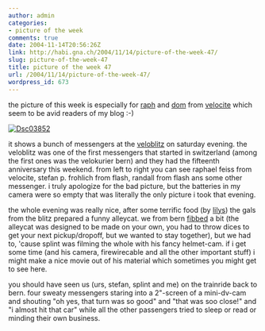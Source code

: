```yaml
---
author: admin
categories:
- picture of the week
comments: true
date: 2004-11-14T20:56:26Z
link: http://habi.gna.ch/2004/11/14/picture-of-the-week-47/
slug: picture-of-the-week-47
title: picture of the week 47
url: /2004/11/14/picture-of-the-week-47/
wordpress_id: 673
---
```


the picture of this week is especially for [raph](http://velocite.ch/article.php3?id_article=17) and [dom](http://velocite.ch/article.php3?id_article=16) from [velocite](http://velocite.ch/) which seem to be avid readers of my blog :-)



[![Dsc03852](http://habi.gna.ch/blog/images/DSC03852-tm.jpg)](http://habi.gna.ch/blog/images/DSC03852.jpg)



it shows a bunch of messengers at the [veloblitz](http://veloblitz.ch/MainFrame.htm) on saturday evening. the veloblitz was one of the first messengers that started in switzerland (among the first ones was the velokurier bern) and they had the fifteenth anniversary this weekend. from left to right you can see raphael feiss from velocite, stefan p. frohlich from flash, randall from flash ans some other messenger. i truly apologize for the bad picture, but the batteries in my camera were so empty that was literally the only picture i took that evening.
  
the whole evening was really nice, after some terrific food (by [lilys](http://lilys.ch/)) the gals from the blitz prepared a funny alleycat. we from bern [fibbed](http://dict.leo.org/se?p=/Mn4k.&search=fib) a bit (the alleycat was designed to be made on your own, you had to throw dices to get your next pickup/dropoff, but we wanted to stay together), but we had to, 'cause splint was filming the whole with his fancy helmet-cam. if i get some time (and his camera, firewirecable and all the other important stuff) i might make a nice movie out of his material which sometimes you might get to see here.
  
you should have seen us (urs, stefan, splint and me) on the trainride back to bern. four sweaty messengers staring into a 2"-screen of a mini-dv-cam and shouting "oh yes, that turn was so good" and "that was soo close!" and "i almost hit that car" while all the other passengers tried to sleep or read or minding their own business.

